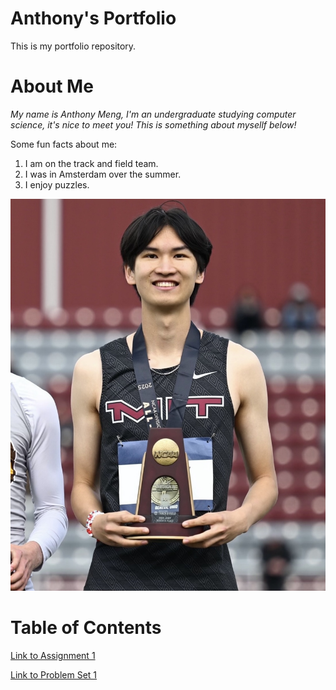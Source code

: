 # Anthony's Portfolio
This is my portfolio repository.

# About Me
*My name is Anthony Meng, I'm an undergraduate studying computer science, it's nice to meet you!
This is something about mysellf below!*

Some fun facts about me:
1. I am on the track and field team.
2. I was in Amsterdam over the summer.
3. I enjoy puzzles.

![picture of me](assets/IMG_4510.jpg)

# Table of Contents
[Link to Assignment 1](assignments/assignment1.md)

[Link to Problem Set 1](assignments/problemset1.md)
